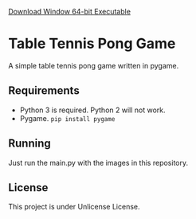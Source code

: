 [Download Window 64-bit Executable](https://github.com/parthbyt/Basic-Table-Tennis-Pong-Game/releases/download/v0.1.0/Basic.Table.Tennis.Pong.zip)

# Table Tennis Pong Game
A simple table tennis pong game written in pygame.

## Requirements
- Python 3 is required. Python 2 will not work.
- Pygame. ``` pip install pygame ```

## Running
 Just run the main.py with the images in this repository.
 
## License 
This project is under Unlicense License.
